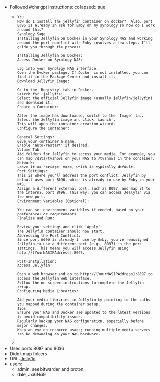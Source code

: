 - Followed #chatgpt instructions:
  collapsed:: true
	- ```chatgpt
	  You
	  How do I install the jellyfin container on docker?  Also, port 8096 is already in use for Emby on my synology so how do I work around this?
	  Synology Sage
	  Installing Jellyfin on Docker in your Synology NAS and working around the port conflict with Emby involves a few steps. I'll guide you through the process.
	  
	  Installing Jellyfin on Docker:
	  Access Docker on Synology NAS:
	  
	  Log into your Synology NAS interface.
	  Open the Docker package. If Docker is not installed, you can find it in the Package Center and install it.
	  Download Jellyfin Image:
	  
	  Go to the 'Registry' tab in Docker.
	  Search for 'jellyfin'.
	  Select the official Jellyfin image (usually jellyfin/jellyfin) and download it.
	  Create a Container:
	  
	  After the image has downloaded, switch to the 'Image' tab.
	  Select the Jellyfin image and click 'Launch'.
	  This will open the container creation wizard.
	  Configure the Container:
	  
	  General Settings:
	  Give your container a name.
	  Enable 'auto-restart' if desired.
	  Volume Tab:
	  Add folders for Jellyfin to access your media. For example, you can map /data/tvshows on your NAS to /tvshows in the container.
	  Network:
	  Leave it on 'bridge' mode, which is typically default.
	  Port Settings:
	  This is where you'll address the port conflict. Jellyfin by default uses port 8096, which is already in use by Emby on your NAS.
	  Assign a different external port, such as 8097, and map it to the internal port 8096. This way, you can access Jellyfin via the new port.
	  Environment Variables (Optional):
	  
	  You can set environment variables if needed, based on your preferences or requirements.
	  Finalize and Run:
	  
	  Review your settings and click 'Apply'.
	  The Jellyfin container should now start.
	  Addressing the Port Conflict:
	  Since port 8096 is already in use by Emby, you've reassigned Jellyfin to use a different port (e.g., 8097) in the port settings. This means you will access Jellyfin using http://[YourNASIPAddress]:8097.
	  
	  Post-Installation:
	  Access Jellyfin:
	  
	  Open a web browser and go to http://[YourNASIPAddress]:8097 to access the Jellyfin web interface.
	  Follow the on-screen instructions to complete the Jellyfin setup.
	  Configuring Media Libraries:
	  
	  Add your media libraries in Jellyfin by pointing to the paths you mapped during the container setup.
	  Tips:
	  Ensure your NAS and Docker are updated to the latest versions to avoid compatibility issues.
	  Regularly backup your NAS configuration, especially before major changes.
	  Keep an eye on resource usage; running multiple media servers can be demanding on your NAS hardware.
	  ```
	-
- Used ports 8097 and 8096
- Didn't map folders
- URL: [Jellyfin](http://192.168.86.47:8097)
- users:
	- admin, see bitwarden and proton
	- dale, Jxi6Nxi9